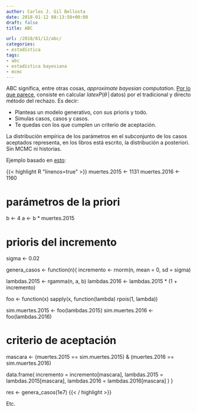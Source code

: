 ```yaml
---
author: Carlos J. Gil Bellosta
date: 2018-01-12 08:13:58+00:00
draft: false
title: ABC

url: /2018/01/12/abc/
categories:
- estadística
tags:
- abc
- estadística bayesiana
- mcmc
---
```


ABC significa, entre otras cosas, _approximate bayesian computation_. [Por lo que parece](http://www.sumsar.net/blog/2015/07/tiny-data-and-the-socks-of-karl-broman-the-movie/), consiste en calcular $latex P(\theta \,|\, \text{datos})$ por el tradicional y directo método del rechazo. Es decir:

* Planteas un modelo generativo, con sus prioris y todo.
* Simulas casos, casos y casos.
* Te quedas con los que cumplen un criterio de aceptación.

La distribución empírica de los parámetros en el subconjunto de los casos aceptados representa, en los libros está escrito, la distribución a posteriori. Sin MCMC ni historias.

Ejemplo basado en [esto](https://www.datanalytics.com/2017/01/18/va-de-si-hay-una-o-dos-lambdas/):

{{< highlight R "linenos=true" >}}
muertes.2015 <- 1131
muertes.2016 <- 1160

# parámetros de la priori
b <- 4
a <- b * muertes.2015

# prioris del incremento
sigma <- 0.02


genera_casos <- function(n){
  incremento <- rnorm(n, mean = 0, sd = sigma)

  lambdas.2015 <- rgamma(n, a, b)
  lambdas.2016 <- lambdas.2015 * (1 + incremento)

  foo <- function(x)
    sapply(x, function(lambda) rpois(1, lambda))

  sim.muertes.2015 <- foo(lambdas.2015)
  sim.muertes.2016 <- foo(lambdas.2016)

  # criterio de aceptación
  mascara <- (muertes.2015 == sim.muertes.2015) & (muertes.2016 == sim.muertes.2016)

  data.frame(
    incremento = incremento[mascara],
    lambdas.2015 = lambdas.2015[mascara],
    lambdas.2016 = lambdas.2016[mascara]
  )
}

res <- genera_casos(1e7)
{{< / highlight >}}


Etc.




